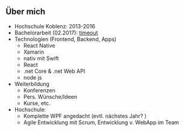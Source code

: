 Über mich
--- 
- Hochschule Koblenz: 2013-2016
- Bachelorarbeit (02.2017): [timeout](http://www.timeoutapp.de/de)
- Technologien (Frontend, Backend, Apps)
    - React Native
    - Xamarin
    - nativ mit Swift
    - React
    - .net Core & .net Web API
    - node js
- Weiterbildung
    - Konferenzen
    - Pers. Wünsche/Ideen
    - Kurse, etc.
- Hochschule: 
    - Komplette WPF angedacht (evtl. nächstes Jahr? )
    - Agile Entwicklung mit Scrum, Entwicklung v. WebApp im Team